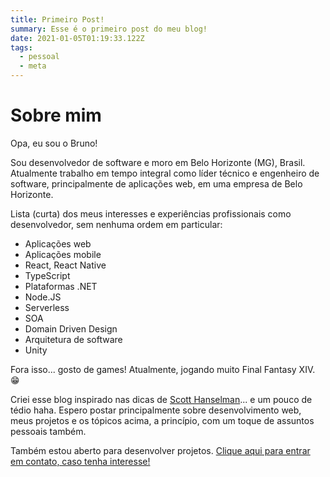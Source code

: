 ```yaml
---
title: Primeiro Post!
summary: Esse é o primeiro post do meu blog!
date: 2021-01-05T01:19:33.122Z
tags:
  - pessoal
  - meta
---
```


# Sobre mim

Opa, eu sou o Bruno!

Sou desenvolvedor de software e moro em Belo Horizonte (MG), Brasil. Atualmente trabalho em tempo integral como líder técnico e engenheiro de software, principalmente de aplicações web, em uma empresa de Belo Horizonte.

Lista (curta) dos meus interesses e experiências profissionais como desenvolvedor, sem nenhuma ordem em particular:

- Aplicações web
- Aplicações mobile
- React, React Native
- TypeScript
- Plataformas .NET
- Node.JS
- Serverless
- SOA
- Domain Driven Design
- Arquitetura de software
- Unity

Fora isso... gosto de games! Atualmente, jogando muito Final Fantasy XIV. 😁

Criei esse blog inspirado nas dicas de [Scott Hanselman](https://www.hanselman.com/blog/your-words-are-wasted)... e um pouco de tédio haha. Espero postar principalmente sobre desenvolvimento web, meus projetos e os tópicos acima, a princípio, com um toque de assuntos pessoais também.

Também estou aberto para desenvolver projetos. [Clique aqui para entrar em contato, caso tenha interesse!](/contact)
